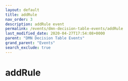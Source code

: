 ```yaml
---
layout: default
title: addRule
nav_order: 3
description: addRule event
permalink: /events/dmn-decision-table-events/addRule
last_modified_date: 2020-04-27T17:54:08+0000
parent: "DMN Decision Table Events"
grand_parent: "Events"
search_exclude: true
---
```


# addRule
